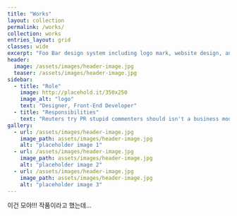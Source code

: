 ```yaml
---
title: "Works"
layout: collection
permalink: /works/
collection: works
entries_layout: grid
classes: wide
excerpt: "Foo Bar design system including logo mark, website design, and branding applications."
header:
  image: /assets/images/header-image.jpg
  teaser: /assets/images/header-image.jpg
sidebar:
  - title: "Role"
    image: http://placehold.it/350x250
    image_alt: "logo"
    text: "Designer, Front-End Developer"
  - title: "Responsibilities"
    text: "Reuters try PR stupid commenters should isn't a business model"
gallery:
  - url: /assets/images/header-image.jpg
    image_path: assets/images/header-image.jpg
    alt: "placeholder image 1"
  - url: /assets/images/header-image.jpg
    image_path: assets/images/header-image.jpg
    alt: "placeholder image 2"
  - url: /assets/images/header-image.jpg
    image_path: assets/images/header-image.jpg
    alt: "placeholder image 3"
---
```


이건 모야!!! 작품이라고 했는데...

